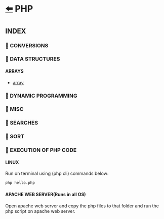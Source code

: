 # [:arrow_left:](../README.md) PHP

## INDEX

### :rocket: CONVERSIONS

### :rocket: DATA STRUCTURES

#### ARRAYS

* [array](Data-Structures/ARRAYS/arrays.php)

### :rocket: DYNAMIC PROGRAMMING

### :rocket: MISC

### :rocket: SEARCHES

### :rocket: SORT

### :rocket: EXECUTION OF PHP CODE

#### LINUX

Run on terminal using (php cli) commands below:

```bash
php hello.php
```

#### APACHE WEB SERVER(Runs in all OS)

Open apache web server and copy the php files to that folder and run the php script on apache web server.